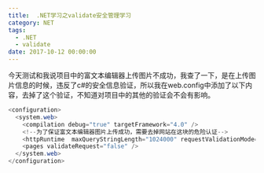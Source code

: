 ```yaml
---
title:  .NET学习之validate安全管理学习
category: NET
tags:
  - .NET
  - validate
date: 2017-10-12 00:00:00
---
```


今天测试和我说项目中的富文本编辑器上传图片不成功，我查了一下，是在上传图片信息的时候，违反了c#的安全信息验证，所以我在web.config中添加了以下内容，去掉了这个验证，不知道对项目中的其他的验证会不会有影响。

  <!-- more -->

```c#
<configuration>
  <system.web>
    <compilation debug="true" targetFramework="4.0" />
    <!--为了保证富文本编辑器图片上传成功，需要去掉网站在这块的危险认证-->
    <httpRuntime  maxQueryStringLength="1024000" requestValidationMode="2.0" />
    <pages validateRequest="false" />
  </system.web>
</configuration>
```